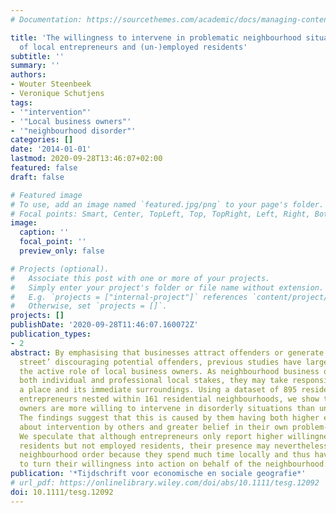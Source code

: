 ```yaml
---
# Documentation: https://sourcethemes.com/academic/docs/managing-content/

title: 'The willingness to intervene in problematic neighbourhood situations: A comparison
  of local entrepreneurs and (un-)employed residents'
subtitle: ''
summary: ''
authors:
- Wouter Steenbeek
- Veronique Schutjens
tags:
- '"intervention"'
- '"Local business owners"'
- '"neighbourhood disorder"'
categories: []
date: '2014-01-01'
lastmod: 2020-09-28T13:46:07+02:00
featured: false
draft: false

# Featured image
# To use, add an image named `featured.jpg/png` to your page's folder.
# Focal points: Smart, Center, TopLeft, Top, TopRight, Left, Right, BottomLeft, Bottom, BottomRight.
image:
  caption: ''
  focal_point: ''
  preview_only: false

# Projects (optional).
#   Associate this post with one or more of your projects.
#   Simply enter your project's folder or file name without extension.
#   E.g. `projects = ["internal-project"]` references `content/project/deep-learning/index.md`.
#   Otherwise, set `projects = []`.
projects: []
publishDate: '2020-09-28T11:46:07.160072Z'
publication_types:
- 2
abstract: By emphasising that businesses attract offenders or generate ‘eyes on the
  street’ discouraging potential offenders, previous studies have largely neglected
  the active role of local business owners. As neighbourhood business owners have
  both individual and professional local stakes, they may take responsibility for
  a place and its immediate surroundings. Using a dataset of 895 residents and 385
  entrepreneurs nested within 161 residential neighbourhoods, we show that local business
  owners are more willing to intervene in disorderly situations than unemployed residents.
  The findings suggest that this is caused by them having both higher expectations
  about intervention by others and greater belief in their own problem-solving capabilities.
  We speculate that although entrepreneurs only report higher willingness than unemployed
  residents but not employed residents, their presence may nevertheless influence
  neighbourhood order because they spend much time locally and thus have many opportunities
  to turn their willingness into action on behalf of the neighbourhood.
publication: '*Tijdschrift voor economische en sociale geografie*'
# url_pdf: https://onlinelibrary.wiley.com/doi/abs/10.1111/tesg.12092
doi: 10.1111/tesg.12092
---
```

